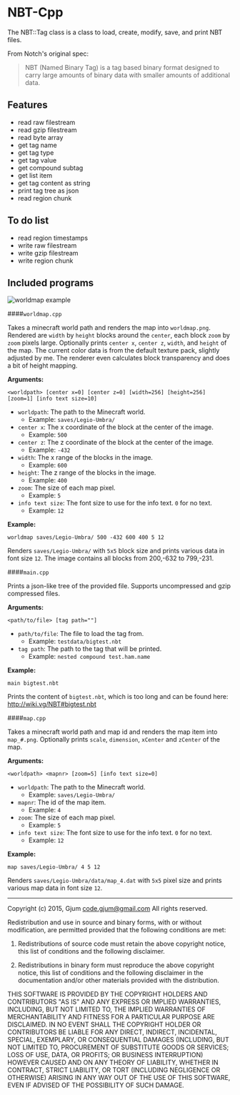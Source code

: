 NBT-Cpp
=======

The NBT::Tag class is a class to load, create, modify, save, and print NBT files.

From Notch's original spec:
> NBT (Named Binary Tag) is a tag based binary format designed to carry large amounts of binary data with smaller amounts of additional data.

Features
--------

- read raw filestream
- read gzip filestream
- read byte array
- get tag name
- get tag type
- get tag value
- get compound subtag
- get list item
- get tag content as string
- print tag tree as json
- read region chunk

To do list
----------

- read region timestamps
- write raw filestream
- write gzip filestream
- write region chunk

Included programs
-----------------

![worldmap example](http://lunarco.de/minecraft/nbt-worldmap_Songburrow_+450-2050_500x700_2x2.png)

####`worldmap.cpp`

Takes a minecraft world path and renders the map into `worldmap.png`.
Rendered are `width` by `height` blocks around the `center`, each block `zoom` by `zoom` pixels large.
Optionally prints `center x`, `center z`, `width`, and `height` of the map.
The current color data is from the default texture pack, slightly adjusted by me.
The renderer even calculates block transparency and does a bit of height mapping.

**Arguments:**

`<worldpath> [center x=0] [center z=0] [width=256] [height=256] [zoom=1] [info text size=10]`

- `worldpath`: The path to the Minecraft world.
    - Example: `saves/Legio-Umbra/`
- `center x`: The x coordinate of the block at the center of the image.
    - Example: `500`
- `center z`: The z coordinate of the block at the center of the image.
    - Example: `-432`
- `width`: The x range of the blocks in the image.
    - Example: `600`
- `height`: The z range of the blocks in the image.
    - Example: `400`
- `zoom`: The size of each map pixel.
    - Example: `5`
- `info text size`: The font size to use for the info text. `0` for no text.
    - Example: `12`

**Example:**

`worldmap saves/Legio-Umbra/ 500 -432 600 400 5 12`

Renders `saves/Legio-Umbra/` with `5x5` block size and prints various data in font size `12`.
The image contains all blocks from 200,-632 to 799,-231.


####`main.cpp`

Prints a json-like tree of the provided file.
Supports uncompressed and gzip compressed files.

**Arguments:**

`<path/to/file> [tag path=""]`

- `path/to/file`: The file to load the tag from.
    - Example: `testdata/bigtest.nbt`
- `tag path`: The path to the tag that will be printed.
    - Example: `nested compound test.ham.name`

**Example:**

`main bigtest.nbt`

Prints the content of `bigtest.nbt`, which is too long and can be found here: <http://wiki.vg/NBT#bigtest.nbt>


####`map.cpp`

Takes a minecraft world path and map id and renders the map item into `map_#.png`.
Optionally prints `scale`, `dimension`, `xCenter` and `zCenter` of the map.

**Arguments:**

`<worldpath> <mapnr> [zoom=5] [info text size=0]`

- `worldpath`: The path to the Minecraft world.
    - Example: `saves/Legio-Umbra/`
- `mapnr`: The id of the map item.
    - Example: `4`
- `zoom`: The size of each map pixel.
    - Example: `5`
- `info text size`: The font size to use for the info text. `0` for no text.
    - Example: `12`

**Example:**

`map saves/Legio-Umbra/ 4 5 12`

Renders `saves/Legio-Umbra/data/map_4.dat` with `5x5` pixel size and prints various map data in font size `12`.

---

Copyright (c) 2015, Gjum <code.gjum@gmail.com>
All rights reserved.

Redistribution and use in source and binary forms, with or without modification, are permitted provided that the following conditions are met:

1. Redistributions of source code must retain the above copyright notice, this list of conditions and the following disclaimer.

2. Redistributions in binary form must reproduce the above copyright notice, this list of conditions and the following disclaimer in the documentation and/or other materials provided with the distribution.

THIS SOFTWARE IS PROVIDED BY THE COPYRIGHT HOLDERS AND CONTRIBUTORS "AS IS" AND ANY EXPRESS OR IMPLIED WARRANTIES, INCLUDING, BUT NOT LIMITED TO, THE IMPLIED WARRANTIES OF MERCHANTABILITY AND FITNESS FOR A PARTICULAR PURPOSE ARE DISCLAIMED. IN NO EVENT SHALL THE COPYRIGHT HOLDER OR CONTRIBUTORS BE LIABLE FOR ANY DIRECT, INDIRECT, INCIDENTAL, SPECIAL, EXEMPLARY, OR CONSEQUENTIAL DAMAGES (INCLUDING, BUT NOT LIMITED TO, PROCUREMENT OF SUBSTITUTE GOODS OR SERVICES; LOSS OF USE, DATA, OR PROFITS; OR BUSINESS INTERRUPTION) HOWEVER CAUSED AND ON ANY THEORY OF LIABILITY, WHETHER IN CONTRACT, STRICT LIABILITY, OR TORT (INCLUDING NEGLIGENCE OR OTHERWISE) ARISING IN ANY WAY OUT OF THE USE OF THIS SOFTWARE, EVEN IF ADVISED OF THE POSSIBILITY OF SUCH DAMAGE.
